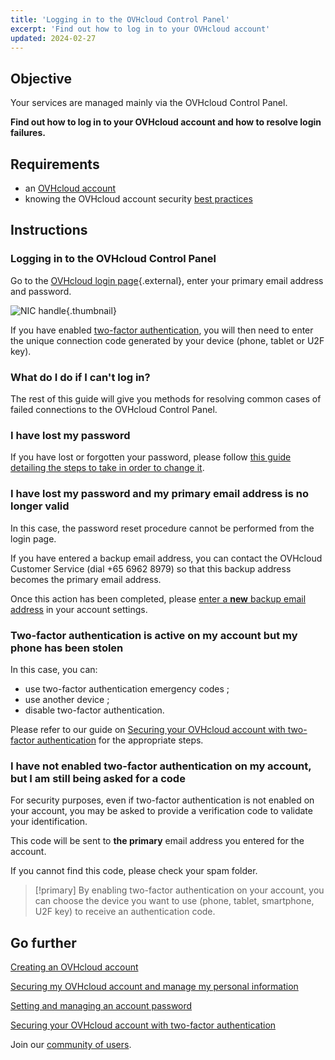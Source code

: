 ```yaml
---
title: 'Logging in to the OVHcloud Control Panel'
excerpt: 'Find out how to log in to your OVHcloud account'
updated: 2024-02-27
---
```


## Objective

Your services are managed mainly via the OVHcloud Control Panel.

**Find out how to log in to your OVHcloud account and how to resolve login failures.**

## Requirements

- an [OVHcloud account](/pages/account_and_service_management/account_information/ovhcloud-account-creation)
- knowing the OVHcloud account security [best practices](/pages/account_and_service_management/account_information/all_about_username)

## Instructions

### Logging in to the OVHcloud Control Panel

Go to the [OVHcloud login page](https://ca.ovh.com/auth/?action=gotomanager&from=https://www.ovh.com/sg/&ovhSubsidiary=sg){.external}, enter your primary email address and password.

![NIC handle](images/log-in.png){.thumbnail}

If you have enabled [two-factor authentication](/pages/account_and_service_management/account_information/secure-ovhcloud-account-with-2fa), you will then need to enter the unique connection code generated by your device (phone, tablet or U2F key).

### What do I do if I can't log in? <a name="login-failure"></a>

The rest of this guide will give you methods for resolving common cases of failed connections to the OVHcloud Control Panel.

### I have lost my password

If you have lost or forgotten your password, please follow [this guide detailing the steps to take in order to change it](/pages/account_and_service_management/account_information/manage-ovh-password#if-you-have-forgotten-your-current-password).

### I have lost my password and my primary email address is no longer valid <a name="invalid-email"></a>

In this case, the password reset procedure cannot be performed from the login page.

If you have entered a backup email address, you can contact the OVHcloud Customer Service (dial +65 6962 8979) so that this backup address becomes the primary email address.

Once this action has been completed, please [enter a **new** backup email address](/pages/account_and_service_management/account_information/all_about_username#backup-email) in your account settings.

### Two-factor authentication is active on my account but my phone has been stolen

In this case, you can: 

- use two-factor authentication emergency codes ;
- use another device ;
- disable two-factor authentication.

Please refer to our guide on [Securing your OVHcloud account with two-factor authentication](/pages/account_and_service_management/account_information/secure-ovhcloud-account-with-2fa#what-do-i-do-if-i-lose-one-of-my-devices-or-if-it-stops-working) for the appropriate steps.

### I have not enabled two-factor authentication on my account, but I am still being asked for a code

For security purposes, even if two-factor authentication is not enabled on your account, you may be asked to provide a verification code to validate your identification.

This code will be sent to **the primary** email address you entered for the account.

If you cannot find this code, please check your spam folder.

> [!primary]
> By enabling two-factor authentication on your account, you can choose the device you want to use (phone, tablet, smartphone, U2F key) to receive an authentication code.
>

## Go further

[Creating an OVHcloud account](/pages/account_and_service_management/account_information/ovhcloud-account-creation)

[Securing my OVHcloud account and manage my personal information](/pages/account_and_service_management/account_information/all_about_username)

[Setting and managing an account password](/pages/account_and_service_management/account_information/manage-ovh-password)

[Securing your OVHcloud account with two-factor authentication](/pages/account_and_service_management/account_information/secure-ovhcloud-account-with-2fa)

Join our [community of users](/links/community).
